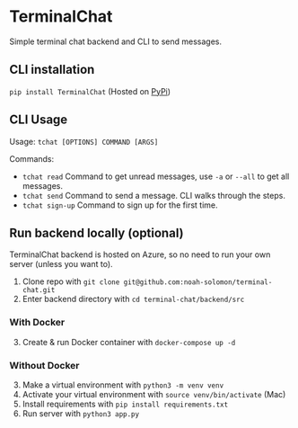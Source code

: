 # TerminalChat

Simple terminal chat backend and CLI to send messages.

## CLI installation

`pip install TerminalChat` (Hosted on [PyPi](https://pypi.org/project/TerminalChat/))

## CLI Usage
Usage: `tchat [OPTIONS] COMMAND [ARGS]`

Commands:
- `tchat read`     Command to get unread messages, use `-a` or `--all` to get all messages.
- `tchat send`     Command to send a message. CLI walks through the steps.
- `tchat sign-up`  Command to sign up for the first time.

## Run backend locally (optional)

TerminalChat backend is hosted on Azure, so no need to run your own server (unless you want to).

1. Clone repo with `git clone git@github.com:noah-solomon/terminal-chat.git`
2. Enter backend directory with `cd terminal-chat/backend/src`

### With Docker
3. Create & run Docker container with `docker-compose up -d`

### Without Docker
3. Make a virtual environment with `python3 -m venv venv`
4. Activate your virtual environment with `source venv/bin/activate` (Mac)
5. Install requirements with `pip install requirements.txt`
6. Run server with `python3 app.py`

